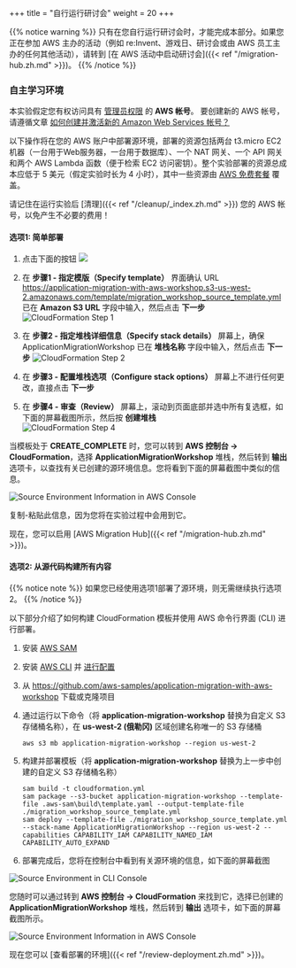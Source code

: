 +++
title = "自行运行研讨会"
weight = 20
+++

{{% notice warning %}}
只有在您自行运行研讨会时，才能完成本部分。如果您正在参加 AWS 主办的活动（例如 re:Invent、游戏日、研讨会或由 AWS 员工主办的任何其他活动），请转到 [在 AWS 活动中启动研讨会]({{< ref "/migration-hub.zh.md" >}})。
{{% /notice %}}


### 自主学习环境

本实验假定您有权访问具有 <a href="https://docs.aws.amazon.com/zh_cn/IAM/latest/UserGuide/getting-started_create-admin-group.html" target="_blank">管理员权限</a> 的 **AWS 帐号**。 要创建新的 AWS 帐号，请遵循文章 <a href="https://aws.amazon.com/cn/premiumsupport/knowledge-center/create-and-activate-aws-account/?nc1=h_ls" target="_blank">如何创建并激活新的 Amazon Web Services 帐号？</a>

以下操作将在您的 AWS 账户中部署源环境，部署的资源包括两台 t3.micro EC2 机器（一台用于Web服务器，一台用于数据库）、一个 NAT 网关、一个 API 网关和两个 AWS Lambda 函数（便于检索 EC2 访问密钥）。整个实验部署的资源总成本应低于 5 美元（假定实验时长为 4 小时），其中一些资源由 <a href="https://aws.amazon.com/cn/free/" target="_blank">AWS 免费套餐</a> 覆盖。

请记住在运行实验后 [清理]({{< ref "/cleanup/_index.zh.md" >}}) 您的 AWS 帐号，以免产生不必要的费用！

#### 选项1: 简单部署

1. 点击下面的按钮 <a href="https://console.aws.amazon.com/cloudformation/home?region=us-west-2#/stacks/new?stackName=ApplicationMigrationWorkshop&templateURL=https://application-migration-with-aws-workshop.s3-us-west-2.amazonaws.com/template/migration_workshop_source_template.yml" target="_blank"><img src="https://application-migration-with-aws-workshop.s3-us-west-2.amazonaws.com/static/cloudformation-launch-stack.png"></a>


2. 在 **步骤1 - 指定模版（Specify template）** 界面确认 URL https://application-migration-with-aws-workshop.s3-us-west-2.amazonaws.com/template/migration_workshop_source_template.yml 已在 **Amazon S3 URL** 字段中输入，然后点击 **下一步**
  ![CloudFormation Step 1](/intro/cloudformation-step1.zh.png)

4. 在 **步骤2 - 指定堆栈详细信息（Specify stack details）** 屏幕上，确保 ApplicationMigrationWorkshop 已在 **堆栈名称** 字段中输入，然后点击 **下一步**
   ![CloudFormation Step 2](/intro/cloudformation-step2.zh.png)

5. 在 **步骤3 - 配置堆栈选项（Configure stack options）** 屏幕上不进行任何更改，直接点击 **下一步**  

6. 在 **步骤4 - 审查（Review）** 屏幕上，滚动到页面底部并选中所有复选框，如下面的屏幕截图所示，然后按 **创建堆栈**  
  ![CloudFormation Step 4](/intro/cloudformation-step4.zh.png)

当模板处于 **CREATE_COMPLETE** 时，您可以转到 **AWS 控制台 -> CloudFormation**，选择 **ApplicationMigrationWorkshop** 堆栈，然后转到 **输出** 选项卡，以查找有关已创建的源环境信息。您将看到下面的屏幕截图中类似的信息。

![Source Environment Information in AWS Console](/intro/self-service-env-awsconsole-info.zh.png)

复制-粘贴此信息，因为您将在实验过程中会用到它。

现在，您可以启用 [AWS Migration Hub]({{< ref "/migration-hub.zh.md" >}})。




#### 选项2: 从源代码构建所有内容

{{% notice note %}}
如果您已经使用选项1部署了源环境，则无需继续执行选项2。
{{% /notice %}}

以下部分介绍了如何构建 CloudFormation 模板并使用 AWS 命令行界面 (CLI) 进行部署。

1. 安装 <a href="https://docs.aws.amazon.com/serverless-application-model/latest/developerguide/serverless-sam-cli-install.html" target="_blank">AWS SAM</a>

2. 安装 <a href="https://docs.aws.amazon.com/cli/latest/userguide/cli-chap-install.html" target="_blank">AWS CLI</a> 并 <a href="https://docs.aws.amazon.com/cli/latest/userguide/cli-chap-configure.html" target="_blank">进行配置</a>

3. 从 <a href="https://github.com/aws-samples/application-migration-with-aws-workshop" target="_blank">https://github.com/aws-samples/application-migration-with-aws-workshop </a>  下载或克隆项目


4. 通过运行以下命令（将 **application-migration-workshop** 替换为自定义 S3 存储桶名称），在 **us-west-2 (俄勒冈)** 区域创建名称唯一的 S3 存储桶

   ```
   aws s3 mb application-migration-workshop --region us-west-2
   ```  

5. 构建并部署模板（将 **application-migration-workshop** 替换为上一步中创建的自定义 S3 存储桶名称）  

   ```
   sam build -t cloudformation.yml  
   sam package --s3-bucket application-migration-workshop --template-file .aws-sam\build\template.yaml --output-template-file ./migration_workshop_source_template.yml  
   sam deploy --template-file ./migration_workshop_source_template.yml --stack-name ApplicationMigrationWorkshop --region us-west-2 --capabilities CAPABILITY_IAM CAPABILITY_NAMED_IAM CAPABILITY_AUTO_EXPAND  
   ```

6. 部署完成后，您将在控制台中看到有关源环境的信息，如下面的屏幕截图

![Source Environment in CLI Console](/intro/self-service-env-cli-info.zh.png)

您随时可以通过转到 **AWS 控制台 -> CloudFormation** 来找到它，选择已创建的 **ApplicationMigrationWorkshop** 堆栈，然后转到 **输出** 选项卡，如下面的屏幕截图所示。

![Source Environment Information in AWS Console](/intro/self-service-env-awsconsole-info.zh.png)

现在您可以 [查看部署的环境]({{< ref "/review-deployment.zh.md" >}})。
